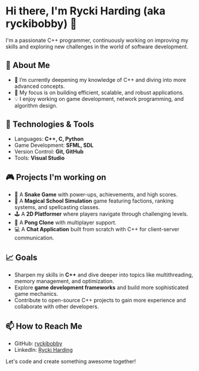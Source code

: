 # Hi there, I'm Rycki Harding (aka ryckibobby) 👋

I'm a passionate C++ programmer, continuously working on improving my skills and exploring new challenges in the world of software development. 

## 🚀 About Me
- 🌱 I’m currently deepening my knowledge of C++ and diving into more advanced concepts.
- 🎯 My focus is on building efficient, scalable, and robust applications.
- 💡 I enjoy working on game development, network programming, and algorithm design.

## 🔧 Technologies & Tools
- Languages: **C++, C, Python**
- Game Development: **SFML, SDL**
- Version Control: **Git, GitHub**
- Tools: **Visual Studio**

## 🎮 Projects I'm working on
- 🐍 A **Snake Game** with power-ups, achievements, and high scores.
- 🏰 A **Magical School Simulation** game featuring factions, ranking systems, and spellcasting classes.
- 🕹️ A **2D Platformer** where players navigate through challenging levels.
- 🎾 A **Pong Clone** with multiplayer support.
- 💻 A **Chat Application** built from scratch with C++ for client-server communication.

## 📈 Goals
- Sharpen my skills in **C++** and dive deeper into topics like multithreading, memory management, and optimization.
- Explore **game development frameworks** and build more sophisticated game mechanics.
- Contribute to open-source C++ projects to gain more experience and collaborate with other developers.

## 📫 How to Reach Me
- GitHub: [ryckibobby](https://github.com/ryckibobby)
- LinkedIn: [Rycki Harding](https://www.linkedin.com/in/ryckiharding)

Let's code and create something awesome together!
